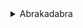    <details>
<summary>Abrakadabra</summary>
	
 <div align="center">
   <img align="center" alt="rd-pic" height="360" src="https://api.daily.dev/devcards/f1a0af5038274a0dae81b9ab55852530.png?r=ydw" alt="Rodrigo Silva dos Anjos's Dev Card">   
</div>  
 
   <h3 align="center" height="20" >GitHub Estatísticas:</h3>

 <div align="center">
  <img src="https://github-profile-trophy.vercel.app/?username=RodrigoAnjos2004&column=3&margin-w=15&margin-h=15&theme=dark_dimmed"/>
  <img height="200em" width="800" src="https://github-readme-streak-stats.herokuapp.com/?user=RodrigoAnjos2004&theme=highcontrast" alt="RodrigoAnjos2004" /> 
  <img height="180em" src="https://github-readme-stats.vercel.app/api?username=RodrigoAnjos2004&bg_color=1,000000,084d6e&title_color=fff&text_color=fff"/>
  <img height="180em" src="https://github-readme-stats.vercel.app/api/top-langs/?username=rodrigoanjos2004&layout=compact&langs_count=7&bg_color=1,084d6e,000000&title_color=fff&text_color=fff"/>
</div>

	
	
<!--  ## <🛠> ᴛᴇᴄʜ ꜱᴛᴀᴄᴋ </🛠>
| **PROPERTY** | **DATA** |
| --- | --- |
| **Language/IDE** | ![C badge](https://img.shields.io/badge/-000000?style=for-the-badge&logo=c&logoColor=blue)![Python badge](https://img.shields.io/badge/python-458b74?style=for-the-badge&logo=python&logoColor=yellow) ![ReactJs badge](https://img.shields.io/badge/react-5c5a5a?style=for-the-badge&logo=react&logoColor=white)![Emacs badge](https://img.shields.io/badge/emacs-348495?style=for-the-badge&logo=GNUEmacs&logoColor=white)![Shell badge](https://img.shields.io/badge/shell-c59400?style=for-the-badge&logo=shell&logoColor=white)|
| **Database** | ![SQL badge](https://img.shields.io/badge/sql-2d00a0?style=for-the-badge&logo=sqlite&logoColor=white)![Oracle badge](https://img.shields.io/badge/oracle-444444?style=for-the-badge&logo=oracle&logoColor=red)|
| **OS** | ![Gentoo badge](https://img.shields.io/badge/gentoo-8e7cc3?style=for-the-badge&logo=gentoo&logoColor=white) ![Microsoft badge](https://img.shields.io/badge/windows-073763?style=for-the-badge&logo=windows&logoColor=blue) ![Freebsd badge](https://img.shields.io/badge/freebsd-cc0000?style=for-the-badge&logo=freebsd&logoColor=white) ![Openbsd badge](https://img.shields.io/badge/openbsd-ce7e00?style=for-the-badge&logo=openbsd&logoColor=white) ![QubesOs badge](https://img.shields.io/badge/qubes-5b87b0?style=for-the-badge&logo=qubesos&logoColor=white)![GNU badge](https://img.shields.io/badge/GNU-7f661b?style=for-the-badge&logo=gnu&logoColor=white)![HAVOC badge](https://img.shields.io/badge/HAVOC-458b74?style=for-the-badge&logo=android&logoColor=white)|
| **Tools & Platform** | ![HTML5 badge](https://img.shields.io/badge/HTML5-E34F26?style=for-the-badge&logo=html5&logoColor=white) ![CSS3 badge](https://img.shields.io/badge/CSS3-1572B6?style=for-the-badge&logo=css3&logoColor=white) ![Tor badge](https://img.shields.io/badge/TOR-c90076?style=for-the-badge&logo=torbrowser&logoColor=white)![Proton badge](https://img.shields.io/badge/Proton-6aa84f?style=for-the-badge&logo=protonvpn&logoColor=white)![Audacity badge](https://img.shields.io/badge/AUDACITY-0c343d?style=for-the-badge&logo=audacity&logoColor=white)![Krita badge](https://img.shields.io/badge/krita-c27ba0?style=for-the-badge&logo=krita&logoColor=white)![Obs badge](https://img.shields.io/badge/OBS-990000?style=for-the-badge&logo=OBSstudio&logoColor=white)![Gimp badge](https://img.shields.io/badge/gimp-783f04?style=for-the-badge&logo=gimp&logoColor=white) | -->

  <div align="center">

![](https://komarev.com/ghpvc/?username=RodrigoAnjos2004&style=for-the-badge&color=blue)
 </div>
	
   <h3 align="center" height="20" >Linguagens e Ferramentas:</h3>
	
				 
				 
  <div style="display: inline_block;" align="center"><br>
  <img align="center" alt="rd-Js" height="40" width="40" src="https://raw.githubusercontent.com/devicons/devicon/master/icons/javascript/javascript-plain.svg">
  <img align="center" alt="rd-HTML" height="40" width="40" src="https://raw.githubusercontent.com/devicons/devicon/master/icons/html5/html5-original.svg">
  <img align="center" alt="rd-CSS" height="40" width="40" src="https://raw.githubusercontent.com/devicons/devicon/master/icons/css3/css3-original.svg">
  <img align="center" alt="rd-Python" height="40" width="40" src="https://raw.githubusercontent.com/devicons/devicon/master/icons/python/python-original.svg">
  <img align="center" alt="rd-React" height="40" width="40" src="https://logospng.org/download/react/logo-react-1024.png">
  <img align="center" alt="rd-boot" height="40" width="40" src="https://upload.wikimedia.org/wikipedia/commons/thumb/b/b2/Bootstrap_logo.svg/512px-Bootstrap_logo.svg.png">
  <img align="center" alt="rd-mysql" height="40" width="40" src="https://marcas-logos.net/wp-content/uploads/2020/11/MySQL-logo.png">
  <img align="center" alt="rd-php" height="40" width="60" src="https://upload.wikimedia.org/wikipedia/commons/thumb/2/27/PHP-logo.svg/1200px-PHP-logo.svg.png">
  <img align="center" alt="rd-git" height="40" width="50" src="https://git-scm.com/images/logos/downloads/Git-Icon-1788C.png">
  <img align="center" alt="rd-rn" height="40" width="35" src="https://fei.edu.br/~gwachs/disciplinas/CC4670/slides/Aula05/slides/images/react_native_logo.png">
  <img align="center" alt="rd-node" height="40" width="100" src="https://southsystem.files.wordpress.com/2018/09/nodejs.png">
  <img align="center" alt="rd" height="40" width="70" src="https://miro.medium.com/max/540/1*7e9D-oPWPIKBe2AQv862aA.png">
  <img align="center" alt="rd" height="40" width="40"src="https://res.cloudinary.com/postman/image/upload/t_team_logo/v1629869194/team/2893aede23f01bfcbd2319326bc96a6ed0524eba759745ed6d73405a3a8b67a8">
  <img align="center" alt="rd" height="40" width="50" src="https://imagepng.org/wp-content/uploads/2017/06/pinguim-linux-tux-2-871x1024.png">
  <img align="center" alt="rd" height="40" width="70" src="https://miro.medium.com/max/1400/1*FeiTcE7xAIKhNrRa-2_oiQ.png">
  <img align="center" alt="rd" height="40" width="70" src="https://upload.wikimedia.org/wikipedia/commons/3/33/Figma-logo.svg">


</div> 

# Contributions

![](./profile-3d-contrib/profile-night-view.svg)

<div align="center">
<!-- 
[![spotify-github-profile](https://spotify-github-profile.vercel.app/api/view?uid=q1ih9uc9sthmpu7g5mz9hqb5t&cover_image=true&theme=default&bar_color=000000&bar_color_cover=true)](https://github.com/kittinan/spotify-github-profile) -->
	
<!-- ![Alt text](https://spotify-recently-played-readme.vercel.app/api?user=q1ih9uc9sthmpu7g5mz9hqb5t&width=1000)
 -->
	
</div>

```RD
#include <stdio.h>
int main( ) {

int r;

printf( "Eu tenho em minhas mãos os meios e, em meu coração, a vontade.");
c = getchar( );

printf( "Yagami Raito");
   putchar( r );

   return 0;
}
```

  
</details> 
	   
 
